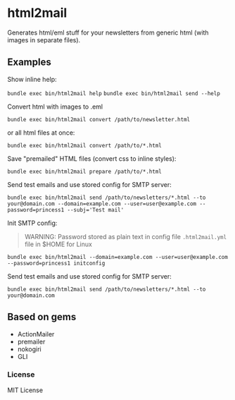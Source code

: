 # html2mail

Generates html/eml stuff for your newsletters from generic html (with images in separate files).


## Examples

Show inline help:

`bundle exec bin/html2mail help`
`bundle exec bin/html2mail send --help`


Convert html with images to .eml

`bundle exec bin/html2mail convert /path/to/newsletter.html`

or all html files at once:

`bundle exec bin/html2mail convert /path/to/*.html`


Save "premailed" HTML files (convert css to inline styles):

`bundle exec bin/html2mail prepare /path/to/*.html`


Send test emails and use stored config for SMTP server:

`bundle exec bin/html2mail send /path/to/newsletters/*.html --to your@domain.com --domain=example.com --user=user@example.com --password=princess1 --subj='Test mail'`

Init SMTP config:

> WARNING: Password stored as plain text in config file `.html2mail.yml` file in $HOME for Linux

`bundle exec bin/html2mail --domain=example.com --user=user@example.com --password=princess1 initconfig`

Send test emails and use stored config for SMTP server:

`bundle exec bin/html2mail send /path/to/newsletters/*.html --to your@domain.com`


## Based on gems

 * ActionMailer
 * premailer
 * nokogiri
 * GLI


### License

MIT License
